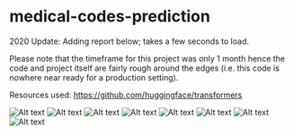# medical-codes-prediction

2020 Update: Adding report below; takes a few seconds to load. 

Please note that the timeframe for this project was only 1 month hence the code and project itself are fairly rough around the edges (i.e. this code is nowhere near ready for a production setting).

Resources used: https://github.com/huggingface/transformers

![Alt text](/report/page1.png?raw=true "Report")
![Alt text](/report/page2.png?raw=true "Report")
![Alt text](/report/page3.png?raw=true "Report")
![Alt text](/report/page4.png?raw=true "Report")
![Alt text](/report/page5.png?raw=true "Report")
![Alt text](/report/page6.png?raw=true "Report")
![Alt text](/report/page7.png?raw=true "Report")
![Alt text](/report/page8.png?raw=true "Report")


